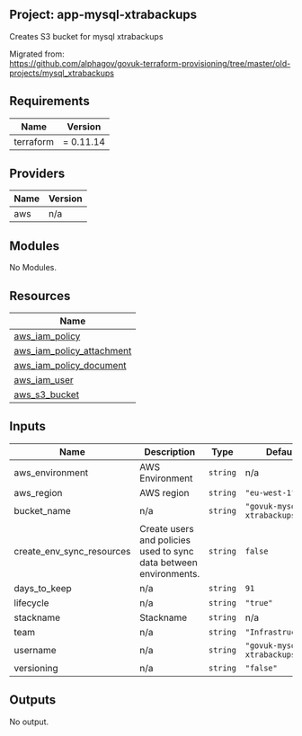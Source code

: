 ## Project: app-mysql-xtrabackups

Creates S3 bucket for mysql xtrabackups

Migrated from:  
https://github.com/alphagov/govuk-terraform-provisioning/tree/master/old-projects/mysql_xtrabackups

## Requirements

| Name | Version |
|------|---------|
| terraform | = 0.11.14 |

## Providers

| Name | Version |
|------|---------|
| aws | n/a |

## Modules

No Modules.

## Resources

| Name |
|------|
| [aws_iam_policy](https://registry.terraform.io/providers/hashicorp/aws/latest/docs/resources/iam_policy) |
| [aws_iam_policy_attachment](https://registry.terraform.io/providers/hashicorp/aws/latest/docs/resources/iam_policy_attachment) |
| [aws_iam_policy_document](https://registry.terraform.io/providers/hashicorp/aws/latest/docs/data-sources/iam_policy_document) |
| [aws_iam_user](https://registry.terraform.io/providers/hashicorp/aws/latest/docs/resources/iam_user) |
| [aws_s3_bucket](https://registry.terraform.io/providers/hashicorp/aws/latest/docs/resources/s3_bucket) |

## Inputs

| Name | Description | Type | Default | Required |
|------|-------------|------|---------|:--------:|
| aws\_environment | AWS Environment | `string` | n/a | yes |
| aws\_region | AWS region | `string` | `"eu-west-1"` | no |
| bucket\_name | n/a | `string` | `"govuk-mysql-xtrabackups"` | no |
| create\_env\_sync\_resources | Create users and policies used to sync data between environments. | `string` | `false` | no |
| days\_to\_keep | n/a | `string` | `91` | no |
| lifecycle | n/a | `string` | `"true"` | no |
| stackname | Stackname | `string` | n/a | yes |
| team | n/a | `string` | `"Infrastructure"` | no |
| username | n/a | `string` | `"govuk-mysql-xtrabackups"` | no |
| versioning | n/a | `string` | `"false"` | no |

## Outputs

No output.
